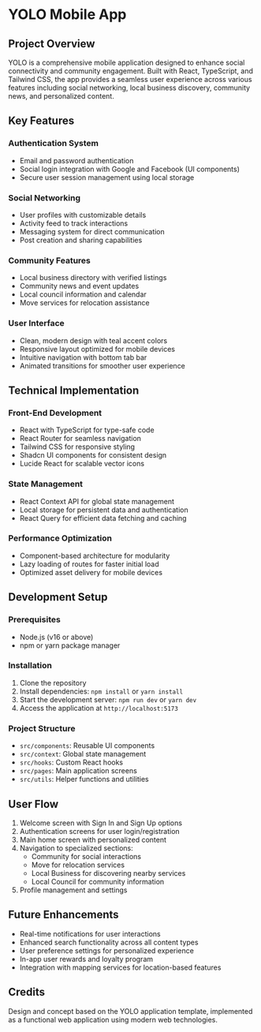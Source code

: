 
# YOLO Mobile App

## Project Overview

YOLO is a comprehensive mobile application designed to enhance social connectivity and community engagement. Built with React, TypeScript, and Tailwind CSS, the app provides a seamless user experience across various features including social networking, local business discovery, community news, and personalized content.

## Key Features

### Authentication System
- Email and password authentication
- Social login integration with Google and Facebook (UI components)
- Secure user session management using local storage

### Social Networking
- User profiles with customizable details
- Activity feed to track interactions
- Messaging system for direct communication
- Post creation and sharing capabilities

### Community Features
- Local business directory with verified listings
- Community news and event updates
- Local council information and calendar
- Move services for relocation assistance

### User Interface
- Clean, modern design with teal accent colors
- Responsive layout optimized for mobile devices
- Intuitive navigation with bottom tab bar
- Animated transitions for smoother user experience

## Technical Implementation

### Front-End Development
- React with TypeScript for type-safe code
- React Router for seamless navigation
- Tailwind CSS for responsive styling
- Shadcn UI components for consistent design
- Lucide React for scalable vector icons

### State Management
- React Context API for global state management
- Local storage for persistent data and authentication
- React Query for efficient data fetching and caching

### Performance Optimization
- Component-based architecture for modularity
- Lazy loading of routes for faster initial load
- Optimized asset delivery for mobile devices

## Development Setup

### Prerequisites
- Node.js (v16 or above)
- npm or yarn package manager

### Installation
1. Clone the repository
2. Install dependencies: `npm install` or `yarn install`
3. Start the development server: `npm run dev` or `yarn dev`
4. Access the application at `http://localhost:5173`

### Project Structure
- `src/components`: Reusable UI components
- `src/context`: Global state management
- `src/hooks`: Custom React hooks
- `src/pages`: Main application screens
- `src/utils`: Helper functions and utilities

## User Flow

1. Welcome screen with Sign In and Sign Up options
2. Authentication screens for user login/registration
3. Main home screen with personalized content
4. Navigation to specialized sections:
   - Community for social interactions
   - Move for relocation services
   - Local Business for discovering nearby services
   - Local Council for community information
5. Profile management and settings

## Future Enhancements

- Real-time notifications for user interactions
- Enhanced search functionality across all content types
- User preference settings for personalized experience
- In-app user rewards and loyalty program
- Integration with mapping services for location-based features

## Credits

Design and concept based on the YOLO application template, implemented as a functional web application using modern web technologies.
